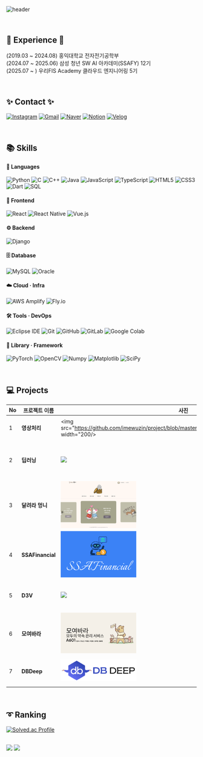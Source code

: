 ![header](https://capsule-render.vercel.app/api?type=venom&color=auto&text=About+Yujin&animation=fadeIn&height=150&align=center)

<br>

## 🌟 Experience 🌟
(2019.03 ~ 2024.08) 홍익대학교 전자전기공학부  
(2024.07 ~ 2025.06) 삼성 청년 SW AI 아카데미(SSAFY) 12기  
(2025.07 ~ ) 우리FIS Academy 클라우드 엔지니어링 5기

<br>

## ✨ Contact ✨
[![Instagram](https://img.shields.io/badge/Instagram-ff69b4?style=square&logo=Instagram&logoColor=white)](https://www.instagram.com/imew_uzin/)
[![Gmail](https://img.shields.io/badge/Gmail-EA4335.svg?style=square&logo=Gmail&logoColor=white)](mailto:erin456852@gmail.com)
[![Naver](https://img.shields.io/badge/Naver-03C75A.svg?style=square&logo=Naver&logoColor=white)](mailto:erin90523@naver.com)
[![Notion](https://img.shields.io/badge/Notion-000000?style=square&logo=notion&logoColor=white)](https://www.notion.so/1ba048e7c2b080d0b0e5ec4a1908a05c)
[![Velog](https://img.shields.io/badge/Velog-20C997?style=square&logo=velog&logoColor=white)](https://velog.io/@erin523/posts)

<br>

## 📚 Skills

#### 💬 Languages
![Python](https://img.shields.io/badge/Python-3776AB?style=square&logo=python&logoColor=white)
![C](https://img.shields.io/badge/C-A8B9CC?style=square&logo=c&logoColor=white)
![C++](https://img.shields.io/badge/C++-00599C?style=square&logo=c%2B%2B&logoColor=white)
![Java](https://img.shields.io/badge/Java-007396?style=square&logo=java&logoColor=white)
![JavaScript](https://img.shields.io/badge/JavaScript-F7DF1E?style=square&logo=javascript&logoColor=black)
![TypeScript](https://img.shields.io/badge/TypeScript-3178C6?style=square&logo=typescript&logoColor=white)
![HTML5](https://img.shields.io/badge/HTML5-E34F26?style=square&logo=html5&logoColor=white)
![CSS3](https://img.shields.io/badge/CSS3-1572B6?style=square&logo=css3&logoColor=white)
![Dart](https://img.shields.io/badge/Dart-0175C2?style=square&logo=dart&logoColor=white)
![SQL](https://img.shields.io/badge/SQL-336791?style=square&logo=sqlite&logoColor=white)

#### 🎨 Frontend
![React](https://img.shields.io/badge/React-61DAFB?style=square&logo=react&logoColor=black)
![React Native](https://img.shields.io/badge/React_Native-61DAFB?style=square&logo=react&logoColor=black)
![Vue.js](https://img.shields.io/badge/Vue.js-4FC08D?style=square&logo=vue.js&logoColor=white)

#### ⚙️ Backend
![Django](https://img.shields.io/badge/Django-092E20?style=square&logo=django&logoColor=white)

#### 🗄️ Database
![MySQL](https://img.shields.io/badge/MySQL-4479A1?style=square&logo=mysql&logoColor=white)
![Oracle](https://img.shields.io/badge/Oracle-F80000?style=square&logo=oracle&logoColor=white)

#### ☁️ Cloud · Infra
![AWS Amplify](https://img.shields.io/badge/AWS_Amplify-FF9900?style=square&logo=awsamplify&logoColor=white)
![Fly.io](https://img.shields.io/badge/Fly.io-01012B?style=square&logo=fly.io&logoColor=white)

#### 🛠️ Tools · DevOps
![Eclipse IDE](https://img.shields.io/badge/Eclipse_IDE-2C2255?style=square&logo=eclipseide&logoColor=white)
![Git](https://img.shields.io/badge/Git-F05032?style=square&logo=git&logoColor=white)
![GitHub](https://img.shields.io/badge/GitHub-181717?style=square&logo=github&logoColor=white)
![GitLab](https://img.shields.io/badge/GitLab-FC6D26?style=square&logo=gitlab&logoColor=white)
![Google Colab](https://img.shields.io/badge/Google_Colab-F9AB00?style=square&logo=googlecolab&logoColor=white)

#### 🧩 Library · Framework
![PyTorch](https://img.shields.io/badge/PyTorch-EE4C2C?style=square&logo=pytorch&logoColor=white)
![OpenCV](https://img.shields.io/badge/OpenCV-5C3EE8?style=square&logo=opencv&logoColor=white)
![Numpy](https://img.shields.io/badge/Numpy-013243?style=square&logo=numpy&logoColor=white)
![Matplotlib](https://img.shields.io/badge/Matplotlib-11557C?style=square&logo=matplotlib&logoColor=white)
![SciPy](https://img.shields.io/badge/SciPy-8CAAE6?style=square&logo=scipy&logoColor=white)

<br>

## 💻 Projects

| No | 프로젝트 이름 | 사진 | 주요 내용 | 링크 |
|---|---|---|---|---|
| 1 | **영상처리** | <img src="https://github.com/imewuzin/project/blob/master/DeepLearning_YOLO%26FasterRCNN.pdf" width="200/> | Python·OpenCV를 활용한 영상처리 알고리즘 | [Github 링크](https://github.com/imewuzin/project/blob/master/ImageProcessing.pdf) |
| 2 | **딥러닝** | <img src="=https://github.com/imewuzin/project/blob/master/ImageProcessing.pdf" width="200"/> | YOLO와 FasterRCNN을 이용한 데이터 라벨링 및 객체 인식 모델 실습 | [Github 링크](https://github.com/imewuzin/project/blob/master/DeepLearning_YOLO%26FasterRCNN.pdf) |
| 3 | **달려라 멍니** | <img src="https://github.com/ssafy-pjt-run-moneey/final-pjt/blob/main/image/Runmonney.png" width="200"/> | Vue.js·Django 기반 예적금 상품 추천 및 커뮤니티 웹 서비스 | [Github 링크](https://github.com/ssafy-pjt-run-moneey/final-pjt) |
| 4 | **SSAFinancial** | <img src="https://github.com/imewuzin/project/blob/master/SSafinancial_logo.png" width="200"/> | RAG 기반 금융상품·금융용어 설명 챗봇 | [Github 링크](https://github.com/imewuzin/ssafy-ai-front) |
| 5 | **D3V** | <img src="https://github.com/imewuzin/D3V/blob/master/frontend/src/assets/images/logo.gif" width="200"/> | AI 피드백 기반 하루 3개 질문으로 완성하는 맞춤형 IT 면접 준비 서비스 | [Github 링크](https://github.com/imewuzin/D3V?tab=readme-ov-file) |
| 6 | **모여바라** | <img src="https://github.com/DDuMandoo/moba/blob/master/moyobara.png" width="200"/> | React Native 하이브리드 약속 관리·정산 앱  | [Github 링크](https://github.com/DDuMandoo/moba/blob/master/README.md) |
| 7 | **DBDeep** | <img src="https://github.com/seul1230/DB-Deep/blob/main/frontend/src/assets/logo.png" width="200"/> | NL2SQL·NL2Chart 기반 자연어 데이터 분석 플랫폼 (구글 기업 연계 프로젝트) | [Github 링크](https://github.com/seul1230/DB-Deep) |


<br>

## ➰ Ranking

[![Solved.ac Profile](http://mazassumnida.wtf/api/v2/generate_badge?boj=erin523)](https://solved.ac/erin523/)

<br>

<img src="https://github-readme-stats.vercel.app/api/top-langs/?username=imewuzin&layout=donut&show_icons=true&hide_border=true&bg_color=FFFFF&icon_color=DDDDFF&text_color=2F4F4F&title_color=DDBBDD&count_private=true&exclude_repo=Face-Transfer-Application" width=38% />
<img src="https://github-readme-stats.vercel.app/api?username=imewuzin&show_icons=true&theme=buefy&hide_border=true&bg_color=FFFFF&icon_color=DDDDFF&text_color=2F4F4F&title_color=BBBBDD&count_private=true" width=56% />
